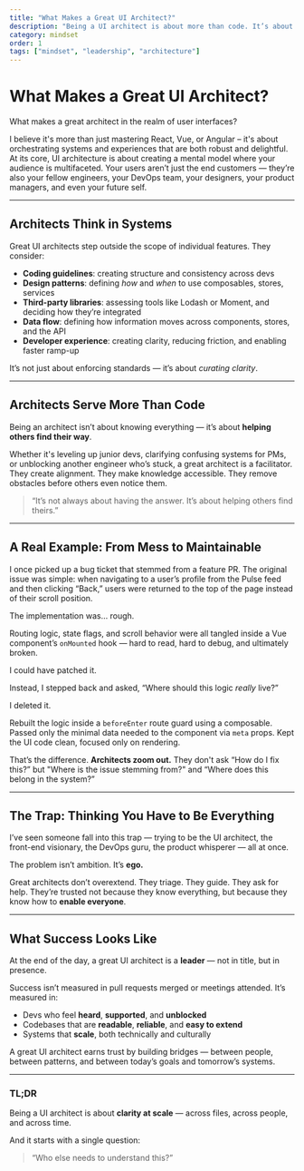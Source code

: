 ```yaml
---
title: "What Makes a Great UI Architect?"
description: "Being a UI architect is about more than code. It’s about shaping systems that are clean, human-centered, and built to scale — not just for users, but for the developers and teams that maintain them."
category: mindset
order: 1
tags: ["mindset", "leadership", "architecture"]
---
```


# What Makes a Great UI Architect?

What makes a great architect in the realm of user interfaces?

I believe it's more than just mastering React, Vue, or Angular – it's about orchestrating systems and experiences that are both robust and delightful. At its core, UI architecture is about creating a mental model where your audience is multifaceted. Your users aren’t just the end customers — they’re also your fellow engineers, your DevOps team, your designers, your product managers, and even your future self.

---

## Architects Think in Systems

Great UI architects step outside the scope of individual features. They consider:

- **Coding guidelines**: creating structure and consistency across devs
- **Design patterns**: defining *how* and *when* to use composables, stores, services
- **Third-party libraries**: assessing tools like Lodash or Moment, and deciding how they’re integrated
- **Data flow**: defining how information moves across components, stores, and the API
- **Developer experience**: creating clarity, reducing friction, and enabling faster ramp-up

It’s not just about enforcing standards — it’s about *curating clarity*.

---

## Architects Serve More Than Code

Being an architect isn’t about knowing everything — it’s about **helping others find their way**.

Whether it's leveling up junior devs, clarifying confusing systems for PMs, or unblocking another engineer who’s stuck, a great architect is a facilitator. They create alignment. They make knowledge accessible. They remove obstacles before others even notice them.

> “It’s not always about having the answer. It’s about helping others find theirs.”

---

## A Real Example: From Mess to Maintainable

I once picked up a bug ticket that stemmed from a feature PR. The original issue was simple: when navigating to a user’s profile from the Pulse feed and then clicking “Back,” users were returned to the top of the page instead of their scroll position.

The implementation was… rough.

Routing logic, state flags, and scroll behavior were all tangled inside a Vue component’s `onMounted` hook — hard to read, hard to debug, and ultimately broken.

I could have patched it.

Instead, I stepped back and asked, “Where should this logic *really* live?”

I deleted it.

Rebuilt the logic inside a `beforeEnter` route guard using a composable.
Passed only the minimal data needed to the component via `meta` props.
Kept the UI code clean, focused only on rendering.

That’s the difference. **Architects zoom out.** They don't ask “How do I fix this?” but "Where is the issue stemming from?" and “Where does this belong in the system?”

---

## The Trap: Thinking You Have to Be Everything

I’ve seen someone fall into this trap — trying to be the UI architect, the front-end visionary, the DevOps guru, the product whisperer — all at once.

The problem isn’t ambition.
It’s **ego.**

Great architects don’t overextend.
They triage. They guide. They ask for help.
They’re trusted not because they know everything, but because they know how to **enable everyone**.

---

## What Success Looks Like

At the end of the day, a great UI architect is a **leader** — not in title, but in presence.

Success isn’t measured in pull requests merged or meetings attended. It’s measured in:

- Devs who feel **heard**, **supported**, and **unblocked**
- Codebases that are **readable**, **reliable**, and **easy to extend**
- Systems that **scale**, both technically and culturally

A great UI architect earns trust by building bridges — between people, between patterns, and between today’s goals and tomorrow’s systems.

---

### TL;DR

Being a UI architect is about **clarity at scale** — across files, across people, and across time.

And it starts with a single question:

> “Who else needs to understand this?”
